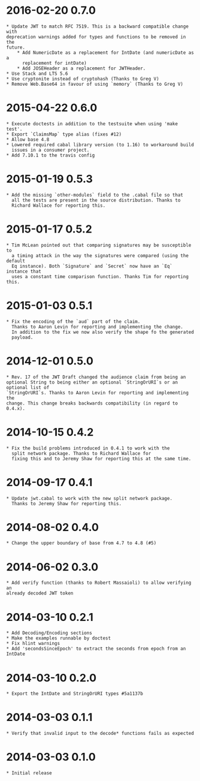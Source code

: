 # 2016-02-20 0.7.0

	* Update JWT to match RFC 7519. This is a backward compatible change with
	deprecation warnings added for types and functions to be removed in the
	future.
		* Add NumericDate as a replacement for IntDate (and numericDate as a 
		  replacement for intDate)
		* Add JOSEHeader as a replacement for JWTHeader.
	* Use Stack and LTS 5.6
    * Use cryptonite instead of cryptohash (Thanks to Greg V)
    * Remove Web.Base64 in favour of using `memory` (Thanks to Greg V)

# 2015-04-22 0.6.0

	* Execute doctests in addition to the testsuite when using 'make test'.
	* Export `ClaimsMap` type alias (fixes #12)
	* Allow base 4.8
	* Lowered required cabal library version (to 1.16) to workaround build
	  issues in a consumer project.
	* Add 7.10.1 to the travis config

# 2015-01-19 0.5.3

	* Add the missing `other-modules` field to the .cabal file so that 
	  all the tests are present in the source distribution. Thanks to 
	  Richard Wallace for reporting this.

# 2015-01-17 0.5.2

	* Tim McLean pointed out that comparing signatures may be susceptible to
	  a timing attack in the way the signatures were compared (using the default
	  Eq instance). Both `Signature` and `Secret` now have an `Eq` instance that
	  uses a constant time comparison function. Thanks Tim for reporting this.

# 2015-01-03 0.5.1

	* Fix the encoding of the `aud` part of the claim.
	  Thanks to Aaron Levin for reporting and implementing the change.
	  In addition to the fix we now also verify the shape fo the generated
	  payload.

# 2014-12-01 0.5.0

	* Rev. 17 of the JWT Draft changed the audience claim from being an
	optional String to being either an optional `StringOrURI`s or an optional list of
	`StringOrURI`s. Thanks to Aaron Levin for reporting and implementing the
	change. This change breaks backwards compatibility (in regard to 0.4.x).

# 2014-10-15 0.4.2

	* Fix the build problems introduced in 0.4.1 to work with the 
	  split network package. Thanks to Richard Wallace for
	  fixing this and to Jeremy Shaw for reporting this at the same time.

# 2014-09-17 0.4.1

	* Update jwt.cabal to work with the new split network package.
	  Thanks to Jeremy Shaw for reporting this.

# 2014-08-02 0.4.0

	* Change the upper boundary of base from 4.7 to 4.8 (#5)

# 2014-06-02 0.3.0

	* Add verify function (thanks to Robert Massaioli) to allow verifying an
	already decoded JWT token

# 2014-03-10 0.2.1

    * Add Decoding/Encoding sections
    * Make the examples runnable by doctest
    * Fix hlint warnings
    * Add 'secondsSinceEpoch' to extract the seconds from epoch from an IntDate

# 2014-03-10 0.2.0

	* Export the IntDate and StringOrURI types #5a1137b

# 2014-03-03  0.1.1

	* Verify that invalid input to the decode* functions fails as expected

# 2014-03-03  0.1.0

	* Initial release
